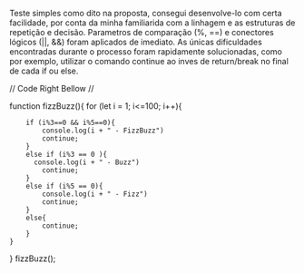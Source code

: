 Teste simples como dito na proposta, consegui desenvolve-lo com certa facilidade,
por conta da minha familiarida com a linhagem e as estruturas 
de repetição e decisão.
Parametros de comparação (%, ==) e conectores lógicos (||, &&) foram aplicados de imediato.
As únicas dificuldades encontradas durante o processo foram rapidamente solucionadas, 
como por exemplo, utilizar o comando continue ao inves de return/break no final de cada if ou else.

// Code Right Bellow //

function fizzBuzz(){
    for (let i = 1; i<=100; i++){

        if (i%3==0 && i%5==0){
            console.log(i + " - FizzBuzz")
            continue;
        }
        else if (i%3 == 0 ){
          console.log(i + " - Buzz")
            continue;
        }
        else if (i%5 == 0){
            console.log(i + " - Fizz")
            continue;
        }
        else{
            continue;
        }
    }
  
}
fizzBuzz();
